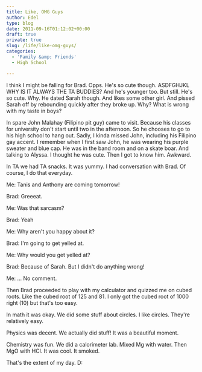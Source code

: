 ```yaml
---
title: Like, OMG Guys
author: Edel
type: blog
date: 2011-09-16T01:12:02+00:00
draft: true
private: true
slug: /life/like-omg-guys/
categories:
  - 'Family &amp; Friends'
  - High School

---
```

I think I might be falling for Brad. Opps. He's so cute though. ASDFGHJKL WHY IS IT ALWAYS THE TA BUDDIES? And he's younger too. But still. He's so cute. Why. He dated Sarah though. And likes some other girl. And pissed Sarah off by rebounding quickly after they broke up. Why? What is wrong with my taste in boys?

In spare John Malahay (Filipino pit guy) came to visit. Because his classes for university don't start until two in the afternoon. So he chooses to go to his high school to hang out. Sadly, I kinda missed John, including his Filipino gay accent. I remember when I first saw John, he was wearing his purple sweater and blue cap. He was in the band room and on a skate boar. And talking to Alyssa. I thought he was cute. Then I got to know him. Awkward.

In TA we had TA snacks. It was yummy. I had conversation with Brad. Of course, I do that everyday.

Me: Tanis and Anthony are coming tomorrow!
  
Brad: Greeeat.
  
Me: Was that sarcasm?
  
Brad: Yeah
  
Me: Why aren't you happy about it?
  
Brad: I'm going to get yelled at.
  
Me: Why would you get yelled at?
  
Brad: Because of Sarah. But I didn't do anything wrong!
  
Me: ... No comment.

Then Brad proceeded to play with my calculator and quizzed me on cubed roots. Like the cubed root of 125 and 81. I only got the cubed root of 1000 right (10) but that's too easy.

In math it was okay. We did some stuff about circles. I like circles. They're relatively easy.

Physics was decent. We actually did stuff! It was a beautiful moment.

Chemistry was fun. We did a calorimeter lab. Mixed Mg with water. Then MgO with HCl. It was cool. It smoked.

That's the extent of my day. D:


